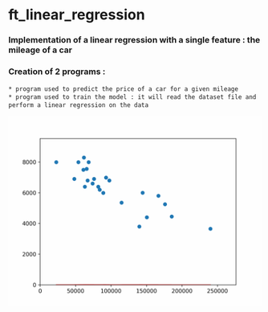 # ft_linear_regression

### Implementation of a linear regression with a single feature : the mileage of a car

### Creation of 2 programs :
    * program used to predict the price of a car for a given mileage
    * program used to train the model : it will read the dataset file and perform a linear regression on the data


![](https://github.com/eteillet/ft_linear_regression/blob/main/animation.gif)
